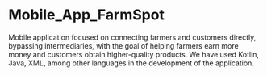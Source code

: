 # Mobile_App_FarmSpot
Mobile application focused on connecting farmers and customers directly, bypassing intermediaries, with the goal of helping farmers earn more money and customers obtain higher-quality products. We have used Kotlin, Java, XML, among other languages in the development of the application.
